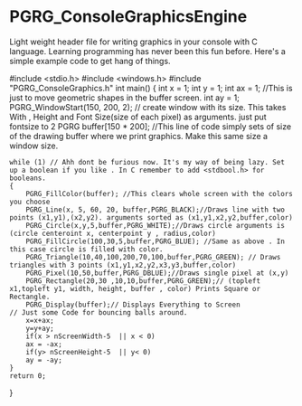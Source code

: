 # PGRG_ConsoleGraphicsEngine
Light weight header file for writing graphics in your console with C language. Learning programming has never been this fun before.
Here's a simple example code to get hang of things. 

#include <stdio.h>
#include <windows.h>
#include "PGRG_ConsoleGraphics.h"
int main()
{ int x = 1;
	int y = 1;
  int ax = 1;  //This is just to move geometric shapes in the buffer screen.
  int ay = 1;
	PGRG_WindowStart(150, 200, 2); // create window with its size. This takes With , Height and Font Size(size of each pixel) as arguments. just put fontsize to 2 
	PGRG buffer[150 * 200]; //This line of code simply sets of size of the drawing buffer where we print graphics. Make this same size a window size. 
	
	while (1) // Ahh dont be furious now. It's my way of being lazy. Set up a boolean if you like . In C remember to add <stdbool.h> for booleans. 
	{
		PGRG_FillColor(buffer); //This clears whole screen with the colors you choose
		PGRG_Line(x, 5, 60, 20, buffer,PGRG_BLACK);//Draws line with two points (x1,y1),(x2,y2). arguments sorted as (x1,y1,x2,y2,buffer,color)
		PGRG_Circle(x,y,5,buffer,PGRG_WHITE);//Draws circle arguments is (circle centeroint x, centerpoint y , radius,color)
		PGRG_FillCircle(100,30,5,buffer,PGRG_BLUE); //Same as above . In this case circle is filled with color.
		PGRG_Triangle(10,40,100,200,70,100,buffer,PGRG_GREEN); // Draws triangles with 3 points (x1,y1,x2,y2,x3,y3,buffer,color)
		PGRG_Pixel(10,50,buffer,PGRG_DBLUE);//Draws single pixel at (x,y)
		PGRG_Rectangle(20,30 ,10,10,buffer,PGRG_GREEN);// (topleft x1,topleft y1, width, height, buffer , color) Prints Square or Rectangle.
		PGRG_Display(buffer);// Displays Everything to Screen
	// Just some Code for bouncing balls around.
		x=x+ax; 
		y=y+ay;
		if(x > nScreenWidth-5  || x < 0)
		ax = -ax;
		if(y> nScreenHeight-5  || y< 0)
		ay = -ay;
	}
	return 0;
}

